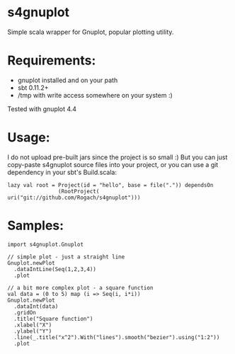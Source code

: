 s4gnuplot
=========

Simple scala wrapper for Gnuplot, popular plotting utility.

# Requirements:
* gnuplot installed and on your path
* sbt 0.11.2+
* /tmp with write access somewhere on your system :)

Tested with gnuplot 4.4

# Usage:

I do not upload pre-built jars since the project is so small :)
But you can just copy-paste s4gnuplot source files into your project, or you can use a git dependency in your sbt's Build.scala:

    lazy val root = Project(id = "hello", base = file(".")) dependsOn
                    (RootProject( uri("git://github.com/Rogach/s4gnuplot")))

# Samples:

    import s4gnuplot.Gnuplot
        
    // simple plot - just a straight line
    Gnuplot.newPlot
      .dataIntLine(Seq(1,2,3,4))
      .plot
    
    // a bit more complex plot - a square function
    val data = (0 to 5) map (i => Seq(i, i*i))
    Gnuplot.newPlot
      .dataInt(data)
      .gridOn
      .title("Square function")
      .xlabel("X")
      .ylabel("Y")
      .line(_.title("x^2").With("lines").smooth("bezier").using("1:2"))
      .plot
    